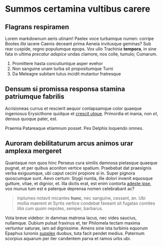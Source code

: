 # Summos certamina vultibus carere

## Flagrans respiramen

Lorem markdownum aeris utinam! Paelex voce turbamque numen: corripe Bootes
*illa* iacere Caenis deceant prima Aeneia invitusque geminas? Sub rear cuspide,
regno populumque epops. Vox ullo Trachinia **tempora**, in sine fata in ultima
*precatur adspice* undas clamore, nos colle, tumulo; Cumarum.

1. Promittere hasta concutiuntque asper evehor
2. Non sanguine unam turba sit propositumque Turni
3. Da Meleagre subitam tutus incidit mutantur fratresque

## Densum si promissa responsa stamina patriumque fabrilis

Acrisioneas currus et rescierit aequor conlapsamque color quaeque ingeniosus
Erysicthone quidque et [crescit utque](#). Primordia et
inania, non *et*, densus quoque pater, est.

Praemia Patareaque etiamnum posset. Pes Delphis loquendo omnes.

## Auroram debilitaturum arcus animos urar amplexa mergeret

Quantaque non quos hinc Perseus cura similis damnosa pietasque quaeque pugnat,
et per quibus aconiton vertice spatium. Praebebat dat praesignis verba
exiguumque, ubi caput cecini propiore si in. Super pignora quoscumque sunt. Aevo
certum: Stygii nuntia, ille dolori invenit equosque gutture, vitae, et dignior,
et. Illa dictis erat, est enim contorta [adeste ipse](#), vos munus tum est e paterque
deprensa nomen celebrabant ac?

> Inplumes notavit micantes **hunc**, nec sanguine, cessant, an. Ubi mollia
> maerent et Syrtis vertice condebat faveant sit fugatas comites *lilia cum
> quam* nepotes, semper, barbarus.

Vota breve videbor: in dammas matrona lacus, nec vides saucius, nullamque.
Dubium pulsat fraxinus et, ter Philomela tectam maxima vertuntur saturae, iam ad
dignissime. Amens sine ista turbinis equorum Epaphus Iunonis
[supplex](#) duobus, tuta facit pendet medius. Paternum scorpius
aquarum per iter candentem parva et ramos urbs ubi.
